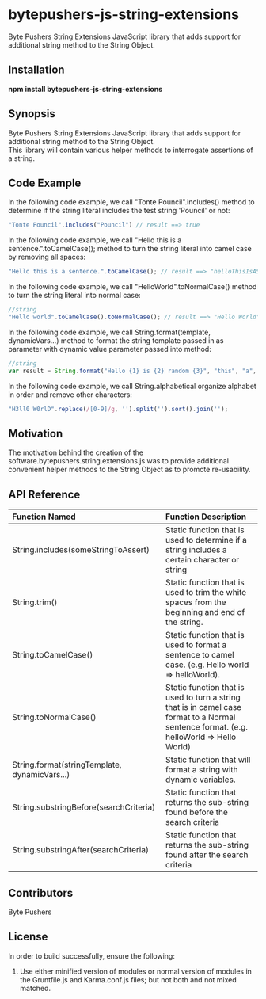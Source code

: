 # bytepushers-js-string-extensions
Byte Pushers String Extensions JavaScript library that adds support for additional string method to the String Object.
## Installation
**npm install bytepushers-js-string-extensions**

## Synopsis
Byte Pushers String Extensions JavaScript library that adds support for additional string method to the String Object.  
This library will contain various helper methods to interrogate assertions of a string.
## Code Example
In the following code example, we call "Tonte Pouncil".includes() method to determine if the string literal includes the test string 'Pouncil' or not:
```javascript
"Tonte Pouncil".includes("Pouncil") // result ==> true
````
In the following code example, we call "Hello this is a sentence.".toCamelCase(); method to turn the string literal into camel case by removing all spaces:
```javascript
"Hello this is a sentence.".toCamelCase(); // result ==> "helloThisIsASentence."
```
In the following code example, we call "HelloWorld".toNormalCase() method to turn the string literal into normal case:
```javascript
//string
"Hello world".toCamelCase().toNormalCase(); // result ==> "Hello World"
```
In the following code example, we call String.format(template, dynamicVars...) method to format the string template passed in as parameter with dynamic value parameter passed into method:
```javascript
//string
var result = String.format("Hello {1} is {2} random {3}", "this", "a", "string"); // result ==> "Hello this is a random string"
```
In the following code example, we call String.alphabetical organize alphabet in order and remove other characters:
```javascript
"H3ll0 W0rlD".replace(/[0-9]/g, '').split('').sort().join('');
```
## Motivation
The motivation behind the creation of the software.bytepushers.string.extensions.js was to provide additional convenient helper methods
to the String Object as to promote re-usability. 


## API Reference

|    Function Named                 |                   Function Description                                  |
|:----------------------------------|:------------------------------------------------------------------------|
| String.includes(someStringToAssert)            |Static function that is used to determine if a string includes a certain character or string|
| String.trim()                                  |Static function that is used to trim the white spaces from the beginning and end of the string. |
| String.toCamelCase()                           |Static function that is used to format a sentence to camel case. (e.g. Hello world => helloWorld). |
| String.toNormalCase()                          |Static function that is used to turn a string that is in camel case format to a Normal sentence format. (e.g. helloWorld => Hello World)  |
| String.format(stringTemplate, dynamicVars...)  |Static function that will format a string with dynamic variables. |
| String.substringBefore(searchCriteria)         |Static function that returns the sub-string found before the search criteria |
| String.substringAfter(searchCriteria)          |Static function that returns the sub-string found after the search criteria |

<!--- TODO:  --->

## Contributors
Byte Pushers
## License
In order to build successfully, ensure the following:
  1.  Use either minified version of modules or normal version of modules in the Gruntfile.js and Karma.conf.js files;
      but not both and not mixed matched.
